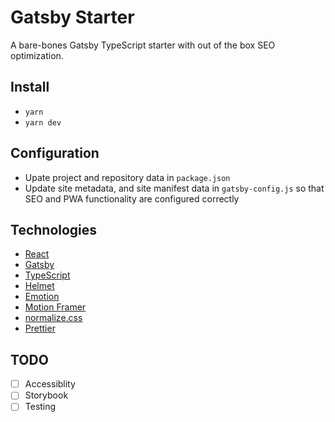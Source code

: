 # Gatsby Starter

A bare-bones Gatsby TypeScript starter with out of the box SEO optimization.

## Install

- `yarn`
- `yarn dev`

## Configuration

- Upate project and repository data in `package.json`
- Update site metadata, and site manifest data in `gatsby-config.js` so that SEO and PWA functionality are configured correctly

## Technologies

- [React](https://github.com/facebook/react)
- [Gatsby](https://github.com/gatsbyjs)
- [TypeScript](https://www.typescriptlang.org/)
- [Helmet](https://github.com/nfl/react-helmet)
- [Emotion](https://github.com/emotion-js/emotion)
- [Motion Framer](https://www.framer.com/developers/)
- [normalize.css](https://github.com/necolas/normalize.css)
- [Prettier](https://prettier.io/)

## TODO

- [ ] Accessiblity
- [ ] Storybook
- [ ] Testing
